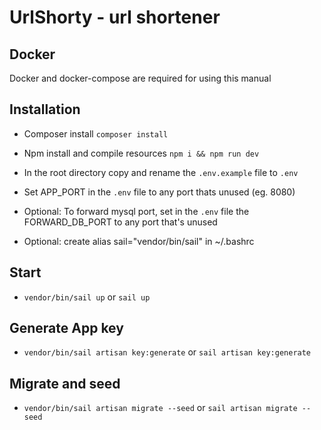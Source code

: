 # UrlShorty - url shortener

## Docker
Docker and docker-compose are required for using this manual

## Installation

* Composer install `composer install` 

* Npm install and compile resources `npm i && npm run dev` 

* In the root directory copy and rename the `.env.example` file to `.env`

* Set APP_PORT in the `.env` file to any port thats unused (eg. 8080)

* Optional: To forward mysql port, set in the `.env` file the FORWARD_DB_PORT to any port that's unused

* Optional: create alias sail="vendor/bin/sail" in ~/.bashrc

## Start
 
* `vendor/bin/sail up` or `sail up`

## Generate App key
* `vendor/bin/sail artisan key:generate` or `sail artisan key:generate`
## Migrate and seed

* `vendor/bin/sail artisan migrate --seed` or `sail artisan migrate --seed`
